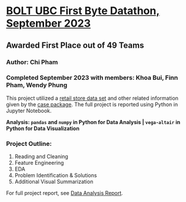 # [BOLT UBC First Byte Datathon, September 2023](https://www.instagram.com/bolt.ubc/)
## Awarded First Place out of 49 Teams
### Author: Chi Pham
### Completed September 2023 with members: Khoa Bui, Finn Pham, Wendy Phung

This project utilized a [retail store data set](https://github.com/lanchiphamm/BOLT-SEP-2023/blob/main/dataset.csv) and other related information given by the [case package](https://github.com/lanchiphamm/BOLT-SEP-2023/blob/main/case_package.pdf). The full project is reported using Python in Jupyter Notebook.

**Analysis: `pandas` and `numpy` in Python for Data Analysis | `vega-altair` in Python for Data Visualization**

### Project Outline: 

1. Reading and Cleaning  
2. Feature Engineering  
3. EDA   
4. Problem Identification & Solutions   
5. Additional Visual Summarization  

For full project report, see [Data Analysis Report](https://github.com/lanchiphamm/BOLT-SEP-2023/blob/main/analysis_report.ipynb).
